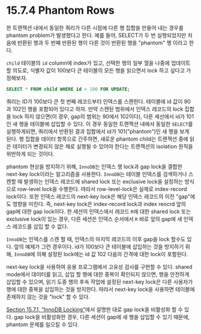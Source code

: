 # 15.7.4 Phantom Rows

한 트랜잭션 내에서 동일한 쿼리가 다른 시점에 다른 행 집합을 만들어 내는 경우를 phantom problem가 발생했다고 한다. 예를 들어, SELECT가 두 번 실행되었지만 처음에 반환된 행과 두 번째 반환된 행이 다른 것이 반환된 행을 "phantom" 행 이라고 한다.

`child` 테이블의 `id` column에 index가 있고, 선택한 행의 일부 열을 나중에 업데이트 할 의도로, 식별자 값이 100보다 큰 테이블의 모든 행을 읽으면서 lock 하고 싶다고 가정해보자.

```sql
SELECT * FROM child WHERE id > 100 FOR UPDATE;
```

쿼리는 ID가 100보다 큰 첫 번째 레코드부터 인덱스를 스캔한다. 테이블에 id 값이 90과 102인 행을 포함되어 있다고 하자. 만약 스캔된 범위에서 인덱스 레코드의 lock 집합을 lock 하지 않으면(이 경우, gap의 범위는 90에서 102이다), 다른 세선에서 id가 101인 새 행을 테이블에 삽입할 수 있다. 이 경우 동일한 트랜잭션 내에서 동일한 `SELECT`를 실행하게되면, 쿼리에서 반환된 결과 집합에서 id가 101("phantom")인 새 행을 보게 된다. 행 집합을 데이터 항목으로 간주하면, 새로운 phantom child는 트랜잭션 중에 읽은 데이터가 변경되지 않은 채로 실행될 수 있어야 한다는 트랜잭션의 isolation 원칙을 위반하게 되는 것이다.

phantom 현상을 방지하기 위해, `InnoDB`는 인덱스 행 lock과 gap lock을 결합한 next-key lock이라는 알고리즘을 사용한다. `InnoDB`는 테이블 인덱스를 검색하거나 스캔할 때 발생하는 인덱스 레코드에 shared lock 또는 exclusive lock을 설정하는 방식으로 row-level lock을 수행한다. 따라서 row-level-lock은 실제로 index-record lock이다. 또한 인덱스 레코드의 next-key lock은 해당 인덱스 레코드의 이전 "gap"에도 영향을 미친다. 즉, next-key lock은 index-record lock과 index reocrd 앞의 gap에 대한 gap lock이다. 한 세션의 인덱스에서 레코드 `R`에 대한 shared lock 또는 exclusive lock이 있는 경우, 다른 세션은 인덱스 순서에서 `R` 바로 앞의 gap에 새 인덱스 레코드를 삽입 할 수 없다.

`InnoDB`는 인덱스를 스캔 할 때, 인덱스의 마지막 레코드의 이후 gap을 lock 할수도 있다. 앞의 예제가 그런 경우이다. id가 100보다 큰 테이블에 삽입하는 것을 방지하기 위해, `InnoDB`에 의해 설정된 lock에는 id 값 102 다음의 간격에 대한 lock이 포함된다.

next-key lock을 사용하여 응용 프로그램에서 고유성 검사를 구현할 수 있다. shared mode에서 데이터를 읽고, 삽입 할 행에 대한 중복이 확인되지 않으면, 행을 안전하게 삽입할 수 있으며, 읽기 도중 행의 후속 작업에 설정된 next-key lock은 다른 사용자가 행에 대한 중복을 삽입하는 것을 방지한다. 따라서 next-key lock을 사용하면 테이블에 존재하지 않는 것을 "lock" 할 수 있다.

[Section 15.7.1, “InnoDB Locking”](./15.7.1-InnoDB-Locking.md)에서 설명한 대로 gap lock을 비활성화 할 수 있다. gap lock을 비활성화한 경우, 다른 세션이 gap에 새 행을 삽입할 수 있기 때문에, phantom 문제를 일으킬 수 있다.
